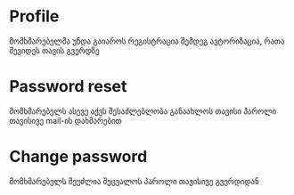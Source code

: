 # Profile
მომხმარებელმა უნდა გაიაროს რეგისტრაცია შემდეგ ავტორიზაცია, რათა შევიდეს თავის გვერდზე

# Password reset
მომხმარებელს ასევე აქვს შესაძლებლობა განაახლოს თავისი პაროლი თავისივე mail-ის დახმარებით

# Change password
მომხმარებელს შეუძლია შეცვალოს პაროლი თავისივე გვერდიდან
